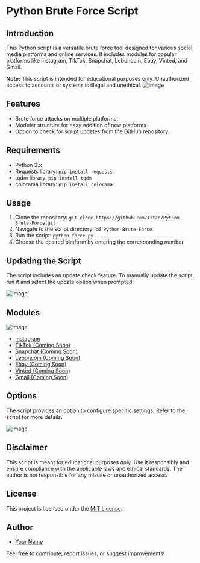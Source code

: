 # Python Brute Force Script

## Introduction
This Python script is a versatile brute force tool designed for various social media platforms and online services. It includes modules for popular platforms like Instagram, TikTok, Snapchat, Leboncoin, Ebay, Vinted, and Gmail.

**Note:** This script is intended for educational purposes only. Unauthorized access to accounts or systems is illegal and unethical.
![image](https://github.com/Titzn/Python-Brute-Force/assets/139163394/b7044429-40ba-4f9d-b634-409acedfe142)


## Features
- Brute force attacks on multiple platforms.
- Modular structure for easy addition of new platforms.
- Option to check for script updates from the GitHub repository.

## Requirements
- Python 3.x
- Requests library: `pip install requests`
- tqdm library: `pip install tqdm`
- colorama library: `pip install colorama`

## Usage
1. Clone the repository: `git clone https://github.com/Titzn/Python-Brute-Force.git`
2. Navigate to the script directory: `cd Python-Brute-Force`
3. Run the script: `python force.py`
4. Choose the desired platform by entering the corresponding number.

## Updating the Script
The script includes an update check feature. To manually update the script, run it and select the update option when prompted.

![image](https://github.com/Titzn/Python-Brute-Force/assets/139163394/de51eb7f-2ec8-4eae-80cd-c2a07ae79bff)


## Modules
![image](https://github.com/Titzn/Python-Brute-Force/assets/139163394/6b13fce4-b92d-4e36-8648-37742536c27a)
- [Instagram](./data/instagram.py)
- [TikTok (Coming Soon)](./data/tiktok.py)
- [Snapchat (Coming Soon)](./data/snapchat.py)
- [Leboncoin (Coming Soon)](./data/leboncoin.py)
- [Ebay (Coming Soon)](./data/ebay.py)
- [Vinted (Coming Soon)](./data/vinted.py)
- [Gmail (Coming Soon)](./data/gmail.py)


## Options
The script provides an option to configure specific settings. Refer to the script for more details.

![image](https://github.com/Titzn/Python-Brute-Force/assets/139163394/cab58139-2ce5-4a5b-bd4e-7e5060fa9963)

## Disclaimer
This script is meant for educational purposes only. Use it responsibly and ensure compliance with the applicable laws and ethical standards. The author is not responsible for any misuse or unauthorized access.

## License
This project is licensed under the [MIT License](./LICENSE).

## Author
- [Your Name](https://github.com/Titzn)

Feel free to contribute, report issues, or suggest improvements!
